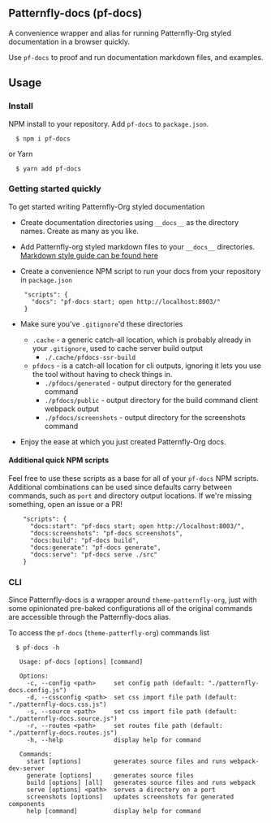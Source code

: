 ## Patternfly-docs (pf-docs)

A convenience wrapper and alias for running Patternfly-Org styled documentation in a browser quickly. 

Use `pf-docs` to proof and run documentation markdown files, and examples.

## Usage

### Install

NPM install to your repository. Add `pf-docs` to `package.json`.

  ```shell
    $ npm i pf-docs
  ```
or Yarn

  ```shell
    $ yarn add pf-docs
  ```

### Getting started quickly
To get started writing Patternfly-Org styled documentation
- Create documentation directories using `__docs__` as the directory names. Create as many as you like.
- Add Patternfly-org styled markdown files to your `__docs__` directories. [Markdown style guide can be found here](https://www.patternfly.org/v4/ux-writing/about)
- Create a convenience NPM script to run your docs from your repository in `package.json`
   ```
    "scripts": {
      "docs": "pf-docs start; open http://localhost:8003/"
    }
   ```
- Make sure you've `.gitignore`'d these directories
   - `.cache` - a generic catch-all location, which is probably already in your `.gitignore`, used to cache server build output
     - `./.cache/pfdocs-ssr-build`
   - `pfdocs` - is a catch-all location for cli outputs, ignoring it lets you use the tool without having to check things in.
     - `./pfdocs/generated` - output directory for the generated command
     - `./pfdocs/public` - output directory for the build command client webpack output
     - `./pfdocs/screenshots` - output directory for the screenshots command

- Enjoy the ease at which you just created Patternfly-Org docs.

#### Additional quick NPM scripts
Feel free to use these scripts as a base for all of your `pf-docs` NPM scripts. Additional combinations can be used
since defaults carry between commands, such as `port` and directory output locations. If we're missing something, open an issue or a PR!

```
    "scripts": {
      "docs:start": "pf-docs start; open http://localhost:8003/",
      "docs:screenshots": "pf-docs screenshots",
      "docs:build": "pf-docs build",
      "docs:generate": "pf-docs generate",
      "docs:serve": "pf-docs serve ./src"
    }
```

### CLI
Since Patternfly-docs is a wrapper around `theme-patternfly-org`, just with some opinionated pre-baked configurations
all of the original commands are accessible through the Patternfly-docs alias.

To access the `pf-docs` (`theme-patterfly-org`) commands list
   ```shell
     $ pf-docs -h
   ```
   
   ```
      Usage: pf-docs [options] [command]
      
      Options:
        -c, --config <path>     set config path (default: "./patternfly-docs.config.js")
        -d, --cssconfig <path>  set css import file path (default: "./patternfly-docs.css.js")
        -s, --source <path>     set css import file path (default: "./patternfly-docs.source.js")
        -r, --routes <path>     set routes file path (default: "./patternfly-docs.routes.js")
        -h, --help              display help for command
      
      Commands:
        start [options]         generates source files and runs webpack-dev-server
        generate [options]      generates source files
        build [options] [all]   generates source files and runs webpack
        serve [options] <path>  serves a directory on a port
        screenshots [options]   updates screenshots for generated components
        help [command]          display help for command
   ```
